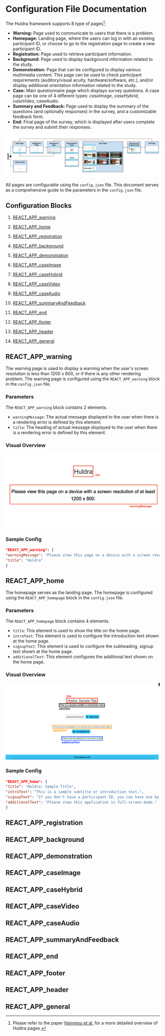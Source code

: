 ﻿



# Configuration File Documentation

  
The Huldra framework supports 8 type of pages[^1]:
- **Warning:** Page used to communicate to users that there is a problem.
- **Homepage:** Landing page, where the users can log in with an existing participant ID, or choose to go to the registration page to create a new participant ID.
- **Registration:** Page used to retrieve participant information.
- **Background:** Page used to display background information related to the study.
- **Demonstration:** Page that can be configured to display various multimedia content. This page can be used to check participant requirements (auditory/visual acuity, hardware/software, etc.), and/or display additional orientation information related to the study.
- **Case:** Main questionnaire page which displays survey questions. A case page can be one of 4 different types: _caseImage_, _caseHybrid_, _caseVideo_, _caseAudio_.
- **Summary and Feedback:** Page used to display the summary of the questions (and optionally responses) in the survey, and a customizable feedback form.
- **End:** Final page of the survey, which is displayed after users complete the survey and submit their responses.

![overview of pages](./readme-assets/documentation-main.png)

[^1]: Please refer to the paper [Hammou et al.](https://dl.acm.org/doi/pdf/10.1145/3524273.3532887) for a more detailed overview of Huldra pages.

All pages are configurable using the `config.json` file. This document serves as a comprehensive guide to the parameters in the `config.json` file. 

<!---
It describes each parameter and its purpose. 
Make sure to follow the instructions and guidelines mentioned for each parameter.
The names in the table of content directly refer to the name of the configurable property. 
The properties which are next to the numbered list represent the page type that the particular parameter can configure, and the properties that are next to the bullet points represent the component of that page that it configures.
-->

 

## Configuration Blocks

 1. [REACT_APP_warning](#react_app_warning)
<!---
    - [Example](#example-react_app_warning)
	- [warningMessage](#warning-message)
	- [title](#title)
-->
2. [REACT_APP_home](#react_app_home)
<!---
	- [Example](#example-react_app_home)
	 - [title](#home-title)
	  - [introText](#intro-text)
	  - [signupText](#signup-text)
	  - [additionalText](#additional-text)
-->
3. [REACT_APP_registration](#react_app_registration)
<!---
	- [Example](#example-react_app_registration)
	 - [Q1](#q1)
		 - [label](#q1-label)
	 - [Q2](#q2)
		 - [label](#q2-label)
	 - [Q3](#q3)
		 - [label](#q3-label)
		 - [showTooltip](#q3-show-tooltip)
		 - [tooltipMessage](#q3-tooltip-message)
	 - [Q4](#q4)
		 - [label](#q4-label)
	 - [Q5](#q5)
		 - [label](#q5-label)
		 - [showTooltip](#q3-show-tooltip)
		 - [tooltipMessage](#q3-tooltip-message)
	 - [Q6](#q6)
		 - [label](#q6-label)
		 - [showTooltip](#q6-show-tooltip)
		 - [tooltipMessage](#q6-tooltip-message)
	 - [Q7](#q7)
		 - [label](#q7-label)
		 - [showTooltip](#q7-show-tooltip)
		 - [tooltipMessage](#q7-tooltip-message)
	 - [Q8](#q8)
		 - [label](#q8-label)
	 - [Q9](#q9)
		 - [label](#q9-label)
-->
4. [REACT_APP_background](#react_app_background)
<!---
	- [Example](#example-react_app_background)
	 - [sectionTitle](#section-title)
	 - [sectionText](#section-text)
	 - 	 [sectionClassName](#section-class-name)
	 - 	 [sectionTitleClassName](#section-title-class-name)
	 - [sectionTextClassName](#section-text-class-name)
	 - [sectionContent](#section-content)
		 - [title](#subsection-title)
		 - [sectionText](#subsection-text)
		 - [className](#subsection-class-name)
		 - [imagePath](#subsection-image-path)
		 - [imageClassName](#subsection-image-class-name)
		 - [imageAlternativeText](#subsection-image-alternative-text)
		 - [descriptionClassName](#subsection-description-class-name)
		 -  [titleClassName](#subsection-title-class-name)
		 -  [textClassName](#subsection-text-class-name)
    -  [Styling Classes](#styling-classes)
-->
5. [REACT_APP_demonstration](#react_app_demonstration)
<!---
	- [Example](#example-react_app_demonstration)
	 - [textBefore](#text-before)
	 - [textAfter](#text-after)
	 - 	[hasImage](#has-image)
	 - [imagePath](#image-path)
	 - [imageClassName](#image-class-name)
	 - [hasVideo](#has-video)
	 - [videoPath](#video-path)
	 - [videoHeight](#video-height)
	 - [videoWidth](#video-width)
	 - [hasAudio](#has-audio)
	 - [audioPath](#audio-path)
	 - [audioHeight](#audio-height)
	 - [audioWidth](#audio-width)
-->
6. [REACT_APP_caseImage](#react_app_caseimage)
<!---
	- [Example](#example-react_app_caseimage)
	 - [caseImageColumnLeft](#case-image-column-left)
		 - [label](#case-image-column-left-label)
	 - [caseImageColumnMiddle](#case-image-column-middle)
		 - [title](#case-image-column-middle-title)
		 - [text](#case-image-column-middle-text)
		 - [leftSectionTitle](#case-image-column-middle-left-section-title)
		 - [leftSectionButtonlabel](#case-image-column-middle-left-section-button-label)
		 - [leftSectionTextWithIconsLabel](#case-image-column-middle-left-section-text-with-icons-label)
		 - [rightSectionTitle](#case-image-column-middle-right-section-title)
		 - [rightSectionButtonlabel](#case-image-column-middle-right-section-button-label)
		 - [rightSectionTextWithIconsLabel](#case-image-column-middle-right-section-text-with-icons-label)
		 - [popupA](#case-image-column-middle-popupa)
		 - [popupB](#case-image-column-middle-popupb)
			 - [mainTitle](#case-image-column-middle-popup-main-title)
			 - [leftImageTitle](#case-image-column-middle-popup-left-image-title)
			 - [rightImageTitle](#case-image-column-middle-popup-right-image-title)
			 - [descriptionTitle](#case-image-column-middle-popup-description-title)
			 - [descriptionText](#case-image-column-middle-popup-description-text)
			 - [gallerySubstring](#case-image-column-middle-popupb-gallery-substring)
    - [caseImageColumnRight](#case-image-column-right)
        - [title](#case-image-column-right-title)
        - [text](#case-image-column-right-text)
-->
7. [REACT_APP_caseHybrid](#react_app_casehybrid)
<!---
    - [Example](#example-react_app_casehybrid)
    - [caseHybridColumnLeft](#case-hybrid-column-left)
        - [label](#case-hybrid-column-left-label)
    - [caseHybridColumnMiddle](#case-hybrid-column-middle)
        - [title](#case-hybrid-column-middle-title)
        - [text](#case-hybrid-column-middle-text)
        - [leftSectionTitle](#case-hybrid-column-middle-left-section-title)
        - [leftSectionButtonlabel](#case-hybrid-column-middle-left-section-button-label)
        - [leftSectionTextWithIconsLabel](#case-hybrid-column-middle-left-section-text-with-icons-label)
        - [rightSectionTitle](#case-hybrid-column-middle-right-section-title)
        - [rightSectionButtonlabel](#case-hybrid-column-middle-right-section-button-label)
        - [rightSectionTextWithIconsLabel](#case-hybrid-column-middle-right-section-text-with-icons-label)
        - [popupA](#case-hybrid-column-middle-popupa)
        - [popupB](#case-hybrid-column-middle-popupb)
            - [mainTitle](#case-hybrid-column-middle-popup-main-title)
    - [caseHybridColumnRight](#case-hybrid-column-right)
        - [title](#case-hybrid-column-right-title)
        - [text](#case-hybrid-column-right-text)
-->
8. [REACT_APP_caseVideo](#react_app_casevideo)
<!---
    - [Example](#example-react_app_casevideo)
    - [caseVideoColumnLeft](#case-video-column-left)
        - [label](#case-video-column-left-label)
        - [sectionVideoHeight](#case-video-column-left-section-video-height)
        - [sectionVideoWidth](#case-video-column-left-section-video-width)
        - [rightSectionVideoLabel](#case-video-column-left-rightsectionvideolabel)
        - [leftSectionVideoLabel](#case-video-column-left-leftsectionvideolabel)
        - [sectionButtonlabel](#case-video-column-left-section-button-label)
    - [caseVideoColumnRight](#case-video-column-right)
        - [title](#case-video-column-right-title)
        - [text](#case-video-column-right-text) 
-->
9. [REACT_APP_caseAudio](#react_app_caseaudio)
<!---
    - [Example](#example-react_app_caseaudio)
    - [caseAudioColumnLeft](#case-audio-column-left)
        - [label](#case-audio-column-left-label)
        - [sectionAudioHeight](#case-audio-column-left-section-audio-height)
        - [sectionAudioWidth](#case-audio-column-left-section-audio-width)
        - [rightSectionAudioLabel](#case-audio-column-left-rightsectionaudiolabel)
        - [leftSectionAudioLabel](#case-audio-column-left-leftsectionaudiolabel)
        - [sectionButtonlabel](#case-audio-column-left-section-button-label)
    - [caseAudioColumnRight](#case-audio-column-right)
        - [title](#case-audio-column-right-title)
        - [text](#case-audio-column-right-text)
-->
10. [REACT_APP_summaryAndFeedback](#react_app_summaryandfeedback)
<!---
    - [Example](#example-react_app_summaryandfeedback)
    - [summary](#summary)
        - [display](#summary-display)
        - [highlightAnswers](#summary-highlightanswers)
        - [title](#summary-title)
        - [text](#summary-text)
        - [label](#summary-label)
        - [videoPlaceholderIconPath](#summary-videoplaceholdericonPath)
        - [audioPlaceholderIconPath](#summary-audioplaceholdericonPath)
        - [imagePlaceholderIconPath](#summary-imageplaceholdericonPath)
    - [feedbackForm](#feedbackform)
        - [title](#feedbackform-title)
        - [text](#feedbacform-text)
        - [label](#feedbackform-label)
        - [feedbackFormQuestions](#feedbackform-feedbackformquestions)
            - [questionType](#feedbackformquestions-questiontype)
            - [id](#feedbackformquestions-id)
            - [label](#feedbackformquestions-label)
            - [likertQuestions](#feedbackformquestions-likertquestions)
                - [question](#feedbackformquestions-likertquestions-question)
                - [size](#feedbackformquestions-likertquestions-size)
                - [label](#feedbackformquestions-likertquestions-label)
            - [choices](#feedbackformquestions-choices)
            - [hasCommentBox](#feedbackformquestions-hascommentbox)
            - [commentBoxLabel](#feedbackformquestions-commentboxlabel)
-->
11. [REACT_APP_end](#react_app_end)
<!---
    - [Example](#example-react_app_end)
	- [title](#react_app_end-title)
	- [endMessage](#react_app_end-endmessage)
	- [redirectTimeout](#react_app_end-redirecttimeout)
-->
12. [REACT_APP_footer](#react_app_footer)
<!---
    - [Example](#example-react_app_footer)
	- [icon1ClassName](#react_app_footer-icon1classname)
	- [icon2ClassName](#react_app_footer-icon2classname)
	- [icon1Url](#react_app_footer-icon1url)
	- [icon2Url](#react_app_footer-icon2url)
	- [label](#react_app_footer-label)
-->
13. [REACT_APP_header](#react_app_header)
<!---
    - [Example](#example-react_app_header)
	- [labelBackground](#react_app_header-labelbackground)
	- [labelDemonstration](#react_app_header-labeldemonstration)
	- [labelCase](#react_app_header-labelcase)
	- [labelSummaryAndFeedback](#react_app_header-labelsummaryandfeedback)
 -->
14. [REACT_APP_general](#react_app_general)



## REACT_APP_warning

The warning page is used to display a warning when the user's screen resolution is less than 1200 x 800, or if there is any other rendering problem. 
The warning page is configured using the `REACT_APP_warning` block in the `config.json` file. 

### Parameters

The `REACT_APP_warning` block contains 2 elements.
- `warningMessage`: The actual message displayed to the user when there is a rendering error is defined by this element. 
- `title`: The heading of actual message displayed to the user when there is a rendering error is defined by this element.

### Visual Overview

![overview of pages](./readme-assets/warning.png)

### Sample Config  

```json
"REACT_APP_warning": {
"warningMessage": "Please view this page on a device with a screen resolution of at least 1200 x 800.",
"title": "Huldra"
}
```


<!--
-  **Exact Name**: `REACT_APP_warning`
-  **Description**: When the user's screen resolution is less than 1200 x 800, or if there is any other rendering problem, then with this element a message is displayed to the user. This is just a container element which has 2 sub-elements.

### Warning Message
-  **Exact Name**: `warningMessage`
-  **Description**: The actual message displayed to the user when there is a rendering error is defined by this element. 

### Title
-  **Exact Name**: `title`
-  **Description**: The heading of actual message displayed to the user when there is a rendering error is defined by this element. 
-->



## REACT_APP_home

The homepage serves as the landing page. 
The homepage is configured using the `REACT_APP_homepage` block in the `config.json` file. 

### Parameters

The `REACT_APP_homepage` block contains 4 elements.
- `title`: This element is used to show the title on the home page. 
- `introText`: This element is used to configure the introduction text shown at the home page.
- `signupText`: This element is used to configure the subheading, signup text shown at the home page.
- `additionalText`: This element configures the additional text shown on the home page.

### Visual Overview

![plot](./readme-assets/homepage.png)

### Sample Config 

```json
"REACT_APP_home": {
"title": "Huldra: Sample Title",
"introText": "This is a sample subtitle or introduction text.",
"signupText": "If you don't have a participant ID, you can have one by clicking the button below.",
"additionalText": "Please view this application in full-screen mode."
}
```



## REACT_APP_registration
<!---
### Example REACT_APP_registration

```json
"REACT_APP_registration": {

"Q1": {

"label": "Name"

},

"Q2": {

"label": "E-mail address"

},

"Q3": {

"label": "Country",

"showTooltip": true,

"tooltipMessage": "This field is mandatory."

},

"Q4": {

"label": "Comments"

},

"Q5": {

"label": "Degree",

"showTooltip": true,

"tooltipMessage": "This field is mandatory."

},

"Q6": {

"label": "Mandatory question",

"showTooltip": true,

"tooltipMessage": "This field is mandatory."

},

"Q7": {

"label": "Optional question",

"showTooltip": true,

"tooltipMessage": "This field is mandatory and must be a number."

},

"Q8": {

"label": "Text for mandatory tickbox."

},

"Q9": {

"label": "Text for optional tickbox."

}

}
```

  


-  **Exact Name**: `REACT_APP_registration`

-  **Description**:  The components of these element are used to configure the regestration page. Nine diffrerent questions can be configured. If you are creating a REACT_APP_registration element, make sure to include all the 9 questions inside. 

### Q1

-  **Exact Name**: `Q1`
-  **Description**:  Element used to display the 1st question on the registration page

### Q1 Label

-  **Exact Name**: `label`
-  **Description**: Element to describe the label/heading of the 1st question. 

### Q2

-  **Exact Name**: `Q2`
-  **Description**:  Element used to display the 2nd question on the registration page

### Q2 Label

-  **Exact Name**: `label`
-  **Description**: Element to describe the label/heading of the 2nd question. 

### Q3

-  **Exact Name**: `Q3`
-  **Description**:  Element used to display the 3rd question on the registration page

### Q3 Label

-  **Exact Name**: `label`
-  **Description**: Element to describe the label/heading of the 3rd question. 

### Q3 Show Tooltip

-  **Exact Name**: `showTooltip`
-  **Description**: A bool to set whether to show the tooltip for the question or not. 

### Q3 Tooltip Message

-  **Exact Name**: `tooltipMessage`
-  **Description**: Element to describe the label/heading of the tooltip.


### Q4

-  **Exact Name**: `Q4`
-  **Description**:  Element used to display the 4th question on the registration page

### Q4 Label

-  **Exact Name**: `label`
-  **Description**: Element to describe the label/heading of the 4th question. 

### Q5

-  **Exact Name**: `Q5`
-  **Description**:  Element used to display the 5th question on the registration page

### Q5 Label

-  **Exact Name**: `label`
-  **Description**: Element to describe the label/heading of the 5th question. 

### Q5 Show Tooltip

-  **Exact Name**: `showTooltip`
-  **Description**: A bool to set whether to show the tooltip for the question or not. 

### Q5 Tooltip Message

-  **Exact Name**: `tooltipMessage`
-  **Description**: Element to describe the label/heading of the tooltip.

### Q6

-  **Exact Name**: `Q6`
-  **Description**:  Element used to display the 6th question on the registration page

### Q6 Label

-  **Exact Name**: `label`
-  **Description**: Element to describe the label/heading of the 6th question. 

### Q6 Show Tooltip

-  **Exact Name**: `showTooltip`
-  **Description**: A bool to set whether to show the tooltip for the question or not. 

### Q6 Tooltip Message

-  **Exact Name**: `tooltipMessage`
-  **Description**: Element to describe the label/heading of the tooltip.

### Q7

-  **Exact Name**: `Q7`
-  **Description**:  Element used to display the 7th question on the registration page

### Q7 Label

-  **Exact Name**: `label`
-  **Description**: Element to describe the label/heading of the 7th question. 

### Q7 Show Tooltip

-  **Exact Name**: `showTooltip`
-  **Description**: A bool to set whether to show the tooltip for the question or not. 

### Q7 Tooltip Message

-  **Exact Name**: `tooltipMessage`
-  **Description**: Element to describe the label/heading of the tooltip.

### Q8

-  **Exact Name**: `Q8`
-  **Description**:  Element used to display the 8th question on the registration page

### Q8 Label

-  **Exact Name**: `label`
-  **Description**: Element to describe the label/heading of the 8th question. 

### Q9

-  **Exact Name**: `Q9`
-  **Description**:  Element used to display the 9th question on the registration page

### Q9 Label

-  **Exact Name**: `label`
-  **Description**: Element to describe the label/heading of the 9th question. 
-->



## REACT_APP_background
<!--
![plot](./readme-assets/background.png)

-  **Exact Name**: `REACT_APP_background`

-  **Description**: This element is used to define the information on background page. This is defined as an array, since multipule sections for information can be defined here. Every section is one object.

### Example REACT_APP_background
```json
"REACT_APP_background": [
    {
      "sectionTitle": "Background",
      "sectionText": "Lorem ipsum dolor ",
      "sectionClassName": "background-section",
      "sectionTitleClassName": "background-section-title",
      "sectionTextClassName": "background-text-content",
      "sectionContent": [
        {
          "title": "Sample Subsection Title",
          "text": "Lorem ipsum dolor ",
          "className": "background-single-block",
          "imagePath": "/gallery/sample-image.png",
          "imageClassName": "explanation-background-image",
          "imageAlternativeText": "sample-image",
          "descriptionClassName": "background-single-block-description-content",
          "titleClassName": "background-single-block-description-label",
          "textClassName": "background-text-content"
        }
      ]
    }
  ]
```
  


  

### Section-Title

-  **Exact Name**: `sectionTitle`
-  **Description**: Title of the section is defined with this property.
  

### Section-Text

  

-  **Exact Name**: `sectionText`
-  **Description**: Text of the section is defined with this property.

  
  

### Section Class Name

  

-  **Exact Name**: `sectionClassName`
-  **Description**: Styling of section is defined by choosing the predefined classes. Check the styling classes section for more details regarding particular classes.

  
  

### Section Title Class Name

-  **Exact Name**: `sectionTitleClassName`
-  **Description**: Styling of title of the section is defined by choosing the predefined classes. Check the styling classes section for more details regarding particular classes.

  

### Section Text Class Name

  

-  **Exact Name**: `sectionTextClassName`
-  **Description**: Styling of text of the section is defined by choosing the predefined classes. Check the styling classes section for more details regarding particular classes.

  
  

## Section Content

  

-  **Exact Name**: `sectionContent`
-  **Description**: This element is used to define the subsections under sections. Create multipule objects under the array to create multipule subsections, i.e., every subsection is one object.

  
  

### Subsection Title

  

-  **Exact Name**: `title`
-  **Description**: Title of the subsection is defined by this property.

  

### Subsection Text

  

-  **Exact Name**: `sectionText`
-  **Description**: Text of the subsection is defined by this property.

  
  

### Subsection Class Name

  

-  **Exact Name**: `className`
-  **Description**: Styling of subsection is defined by choosing the predefined classes. Check the styling classes section for more details regarding particular classes.

  
  

### Subsection Image Path

  
-  **Exact Name**: `imagePath`
-  **Description**: Define the path of the image located on firebase to here to display the image on subsection.

  

### Subsection Image Class Name

-  **Exact Name**: `imageClassName`
-  **Description**: Styling of image on the subsection is defined by choosing the predefined classes. Check the styling classes section for more details regarding particular classes.

### Subsection Image Alternative Text

  

-  **Exact Name**: `imageAlternativeText` 
-  **Description**: Alternative text to be displayed, if the image is not available is defined here.

  

### Subsection Description Class Name

  

-  **Exact Name**: `descriptionClassName`
-  **Description**: Styling of description on the subsection is defined by choosing the predefined classes. Check the styling classes section for more details regarding particular classes.

  
  

### Subsection Title Class Name

  

-  **Exact Name**: `titleClassName`
-  **Description**: Styling of title of the subsection is defined by choosing the predefined classes. Check the styling classes section for more details regarding particular classes.

  

### Subsection Text Class Name

  

-  **Exact Name**: `textClassName`
-  **Description**: Styling of text of the subsection is defined by choosing the predefined classes. Check the styling classes section for more details regarding particular classes.




### Styling Classes

```json
".background {
    height: 100%;
    overflow-y: auto;
    text-align: left;
    padding: 0 0.8em 0.8em 0.8em;
}

.background-section-title {
    font-weight: 700;
    font-size: 1.5em;
}

.background-section {
    margin-top: 2em;
}

.background-single-block {
    margin-left: 1.3em;
    margin-top: 2em;
    align-items: flex-start;
    display: flex;
}

.background-single-block-description-content {
    padding-left: 0.8em;
    height: 100%;
}

.background-single-block-description-label {
    font-weight: 700;
    font-size: 1em;
}

.background::-webkit-scrollbar-track {
    -webkit-box-shadow: inset 0 0 6px rgba(0, 0, 0, 0.3);
    border-radius: 0.4em;
    background-color: #f5f5f5;
}

.background::-webkit-scrollbar {
    width: 0.3em;
    background-color: #f5f5f5;
}

.background::-webkit-scrollbar-thumb {
    border-radius: 10px;
    -webkit-box-shadow: inset 0 0 6px rgba(0, 0, 0, 0.3);
    background-color: #9c9393;
}

.background-text-content {
    text-align: justify;
}"
```
-->

## REACT_APP_demonstration

<!---
-  **Exact Name**: `REACT_APP_demonstration`
-  **Description**: This element is used to configure the demonstartion page. You can demonstrate image, video, and audio to the user. It is mandatody to have this array. The number of objects in this array define the number of demonstartion pages. To have no demonstartion page at all, make this as an empty array. The demonstration page is comprised of the elements below:

### Example REACT_APP_demonstration

```json
  "REACT_APP_demonstration": [
    {
      "textBefore": "You can have a demonstration page with a single image.",
      "textAfter": "You can use this page to describe how the rest of the survey works.",
      "hasImage": true,
      "imagePath": "/gallery/sample-image.png",
      "imageClassName": "demonstration-image"
    },
    {
      "textBefore": "You can have a demonstration page with a single video player (custom size).",
      "textAfter": "You can use this page to run a video check, or to display a tutorial video showing how the rest of the survey works.",
      "hasVideo": true,
      "videoPath": "/gallery/countdown.mp4",
      "videoHeight": "300px",
      "videoWidth": "450px"
    },
    {
      "textBefore": "You can have a demonstration page with a single audio player (custom size).",
      "textAfter": "You can use this page to run a sound check, or to play a tutorial audio describing how the rest of the survey works.",
      "hasAudio": true,
      "audioPath": "/gallery/audio-sample.mp3",
      "audioHeight": "300px",
      "audioWidth": "450px"
    }
  ]
```

  


### Text Before
-  **Exact Name**: `textBefore`
-  **Description**: Text written on line 1 can be configured here

### Text After

-  **Exact Name**: `textAfter`
-  **Description**: Text written on line 2 can be configured here


### Has Image

  

-  **Exact Name**: `hasImage`
-  **Description**: A bool. Set it true to display an image on the demonstartion page.


### Image Path

  

-  **Exact Name**: `imagePath`
-  **Description**: Define the path of the image located on firebase to here to display the image on the demonstartion page. Note: hasImage bool has to be set true in order to put the image on the demonstartion page


### Image Class Name

  

-  **Exact Name**: `imageClassName`
-  **Description**: The class used to define styling of the image on demonstration page. As of now there is only one class available to define the image styling. The class name is "demonstration-image", whose height is defined as 22em and width is auto adjusted.

 
### Has Video

  

-  **Exact Name**: `hasVideo`
-  **Description**: A bool. Set it true to display a video on the demonstartion page.



### Video Path

  

-  **Exact Name**: `videoPath`
-  **Description**: Define the path of the video on firebase to here to display the video on the demonstartion page. Note: hasVideo bool has to be set true in order to put the video on the demonstartion page


### Video Height

  

-  **Exact Name**: `videoHeight`  
-  **Description**: Define the height of the video player in px.

### Video Width

  

-  **Exact Name**: `videoWidth`  
-  **Description**: Define the width of the video player in px.

### Has Audio

  

-  **Exact Name**: `hasAudio`
-  **Description**: A bool. Set it true to put an audio on the demonstartion page.

### Audio Path

  

-  **Exact Name**: `audioPath`
-  **Description**: Define the path of the audio on firebase to here to put the audio on the demonstartion page. Note: hasAudio bool has to be set true in order to put the audio on the demonstartion page.

### Audio Height

  

-  **Exact Name**: `audioHeight`
-  **Description**: Define the height of the audio player in px.

### Audio Width

  

-  **Exact Name**: `audioWidth`
-  **Description**: Define the width of the audio player in px.
-->

## REACT_APP_caseImage

<!---
-  **Exact Name**: `REACT_APP_caseImage`
-  **Description**: This element is used to configure the Image Case page, where a user can rank 2 images.

![Case Image](./readme-assets/caseimage.png)
![Case Image popup](./readme-assets/caseimagepopup.png)


### Example REACT_APP_caseImage
```json
  "REACT_APP_caseImage": {
    "caseImageColumnLeft": { "label": "Case" },
    "caseImageColumnMiddle": {
      "title": "Answer Options",
      "text": "Lorem ipsum dolor sit amet, consectetur adipiscing elit.",
      "leftSectionTitle": "Option A",
      "leftSectionButtonlabel": "View details",
      "leftSectionTextWithIconsLabel": "Viewed",
      "rightSectionTitle": "Option B",
      "rightSectionButtonlabel": "View details",
      "rightSectionTextWithIconsLabel": "Viewed",
      "popupA": {
        "mainTitle": "Sample Title for Popup A",
        "leftImageTitle": "Original",
        "rightImageTitle": "Option A",
        "descriptionTitle": "Description",
        "descriptionText": "Lorem ipsum dolor sit amet, ."
      },
      "popupB": {
        "mainTitle": "Sample Title for Popup B",
        "leftImageTitle": "Original",
        "rightImageTitle": "Option B",
        "descriptionTitle": "Description",
        "descriptionText": "Lorem ipsum dolor sit amet,.",
        "gallerySubstring": "similar"
      }
    },
    "caseImageColumnRight": {
      "title": "Your Answer",
      "text": "Please click on one of the thumbnails (option A or B) to place it on top. Do not drag and drop the image. The top image is your preferred option for this case."
    }
  }
```

  

### Case Image Column Left  

-  **Exact Name**: `caseImageColumnLeft`
-  **Description**: This element is used to configure the left column of case image page. The left column can be configured acording to the parameter(s) below:

### Case Image Column Left Label

  

-  **Exact Name**: `label`
-  **Description**: This element is used to configure the heading on the left column of case image page.


### Case Image Column Middle

  

-  **Exact Name**: `caseImageColumnMiddle`  
-  **Description**: This element is used to configure the middle column of case image page. The middle column can be configured acording to the parameter(s) below:

### Case Image Column Middle Title

-  **Exact Name**: `title`
-  **Description**: This element is used to configure the heading on the middle column of case image page.


### Case Image Column Middle Text

  

-  **Exact Name**: `text`
-  **Description**: This element is used to configure the descriptive text on the middle column of case image page.


### Case Image Column Middle Left Section Title

  

-  **Exact Name**: `leftSectionTitle`
-  **Description**: This element is used to configure the heading text over the left image on the middle column of case image page.

### Case Image Column Middle Left Section Button Label

  

-  **Exact Name**: `leftSectionButtonlabel`  
-  **Description**: This element is used to configure the text of the button located below the left image on the middle column of case image page.

### Case Image Column Middle Left Section Text With Icons Label

  

-  **Exact Name**: `leftSectionTextWithIconsLabel`
-  **Description**: This element is used to configure the text below the button located below the left image on the middle column of case image page. This text is only visible when the user has clicked on the mentioned button.

### Case Image Column Middle Right Section Title

  

-  **Exact Name**: `rightSectionTitle`
-  **Description**: This element is used to configure the heading text over the right image on the middle column of case image page.

### Case Image Column Middle Right Section Button Label

  

-  **Exact Name**: `rightSectionButtonlabel`  
-  **Description**: This element is used to configure the text of the button located below the right image on the middle column of case image page.

### Case Image Column Middle Right Section Text With Icons Label

  

-  **Exact Name**: `rightSectionTextWithIconsLabel`
-  **Description**: This element is used to configure the text below the button located below the right image on the middle column of case image page. This text is only visible when the user has clicked on the mentioned button.



### Case Image Column Middle PopupA

  

-  **Exact Name**: `popupA`
-  **Description**: This element is used to configure the popup which opens after clicking on the button located below the left image on the middle column of case image page.

### Case Image Column Middle PopupB

  

-  **Exact Name**: `popupB`
-  **Description**: This element is used to configure the popup which opens after clicking on the button located below the right image on the middle column of case image page.


### Case Image Column Middle Popup Main Title

  

-  **Exact Name**: `mainTitle`
-  **Description**: 
When the  button below the any of the smaller image on the middle column of the case image page is clicked a popup appears. This element configures up the main heading on the popup, which is positioned above the first image on the popup (the large one).



### Case Image Column Middle Popup Left Image Title

  

-  **Exact Name**: `leftImageTitle`
-  **Description**: When the button below the any of the smaller image on the middle column of the case image page is clicked a popup appears. This element configures up the heading for the second image, which is the left one among the two small images, on the popup.

### Case Image Column Middle Popup Right Image Title

  

-  **Exact Name**: `leftImageTitle`
-  **Description**: When the button below the any of the smaller image on the middle column of the case image page is clicked a popup appears. This element configures up the heading for the third image, which is the right one among the two small images, on the popup.

### Case Image Column Middle Popup Description Title

  

-  **Exact Name**: `descriptionTitle`
-  **Description**:
When the button below the any of the smaller image on the middle column of the case image page is clicked a popup appears. This element configures up the description heading of the popup. The description heading is positioned below the 2 smaller images.


### Case Image Column Middle Popup Description Text

  

-  **Exact Name**: `descriptionText`
-  **Description**: When the button below the any of the smaller image on the middle column of the case image page is clicked a popup appears. This element configures up the description text of the popup.

### Case Image Column Middle PopupB Gallery Substring

  

-  **Exact Name**: `descriptionText`
-  **Description**: When the button below the any of the smaller image on the middle column of the case image page is clicked a popup appears. This element configures the string below the larger image(1st one). NOTE: This is exclusive to popup B (the one which opens after clicking on the button located below the right image on the middle column of case image page.)

### Case Image Column Right

  

-  **Exact Name**: `caseImageColumnRight`
-  **Description**: This element is used to configure the right column of case image page. The right column can be configured acording to the parameter(s) below:

### Case Image Column Right Title

  

-  **Exact Name**: `title`
-  **Description**: This element is used to configure the heading on the right column of case image page.


### Case Image Column Right text

  

-  **Exact Name**: `text`
-  **Description**: This element is used to configure the text description on the right column of case image page.
-->


## REACT_APP_caseHybrid
<!--
![Case Image](./readme-assets/casehybrid.png)
![Case Image](./readme-assets/casehybridpopup.png)


-  **Exact Name**: `REACT_APP_caseHybrid`
-  **Description**: This element is used to configure the Hybrid Case page, where a user can view a video, compare two image options, and provide their answer in the right column.

### Example REACT_APP_caseHybrid


```json
    "REACT_APP_caseHybrid": {
    "caseHybridColumnLeft": { "label": "Case" },
    "caseHybridColumnMiddle": {
      "title": "Answer Options",
      "text": "Lorem ipsum dolor sit amet, consectetur adipiscing elit. Fusce neque odio, tempus quis sapien id, accumsan aliquam nunc. Proin tincidunt, felis nec iaculis rutrum, ex quam condimentum ante, id sagittis elit odio sed risus.",
      "leftSectionTitle": "Option A",
      "leftSectionButtonlabel": "View details",
      "leftSectionTextWithIconsLabel": "Viewed",
      "rightSectionTitle": "Option B",
      "rightSectionButtonlabel": "View details",
      "rightSectionTextWithIconsLabel": "Viewed",
      "popupA": {
        "mainTitle": "Sample Title for Popup A",
        "leftImageTitle": "Original",
        "rightImageTitle": "Option A",
        "descriptionTitle": "Description",
        "descriptionText": "Lorem ipsum dolor sit amet, consectetur adipiscing elit. Fusce neque odio, tempus quis sapien id, accumsan aliquam nunc. Proin tincidunt, felis nec iaculis rutrum, ex quam condimentum ante, id sagittis elit odio sed risus."
      },
      "popupB": {
        "mainTitle": "Sample Title for Popup B",
        "leftImageTitle": "Original",
        "rightImageTitle": "Option B",
        "descriptionTitle": "Description",
        "descriptionText": "Lorem ipsum dolor sit amet, consectetur adipiscing elit. Fusce neque odio, tempus quis sapien id, accumsan aliquam nunc. Proin tincidunt, felis nec iaculis rutrum, ex quam condimentum ante, id sagittis elit odio sed risus.",
        "gallerySubstring": "similar"
      }
    },
    "caseHybridColumnRight": {
      "title": "Your Answer",
      "text": "Please click on one of the thumbnails (option A or B) to place it on top. Do not drag and drop the image. The top image is your preferred option for this case."
    }
  },
```

  

### Case Hybrid Column Left  

-  **Exact Name**: `caseHybridColumnLeft`
-  **Description**: This element is used to configure the left column of case hybrid page. The left column can be configured acording to the parameter(s) below:

### Case Hybrid Column Left Label

-  **Exact Name**: `label`
-  **Description**: This element is used to configure the heading on the left column of case hybrid page.


### Case Hybrid Column Middle

 
-  **Exact Name**: `caseHybridColumnMiddle`  
-  **Description**: This element is used to configure the middle column of case hybrid page. The middle column can be configured acording to the parameter(s) below:

### Case Hybrid Column Middle Title

-  **Exact Name**: `title`
-  **Description**: This element is used to configure the heading on the middle column of case hybrid page.


### Case Hybrid Column Middle Text

  

-  **Exact Name**: `text`
-  **Description**: This element is used to configure the descriptive text on the middle column of case hybrid page.


### Case Hybrid Column Middle Left Section Title

  

-  **Exact Name**: `leftSectionTitle`
-  **Description**: This element is used to configure the heading text over the left image on the middle column of case hybrid page.

### Case Hybrid Column Middle Left Section Button Label

  

-  **Exact Name**: `leftSectionButtonlabel`  
-  **Description**: This element is used to configure the text of the button located below the left image on the middle column of case hybrid page.

### Case Hybrid Column Middle Left Section Text With Icons Label

  

-  **Exact Name**: `leftSectionTextWithIconsLabel`
-  **Description**: This element is used to configure the text below the button located below the left image on the middle column of case hybrid page. This text is only visible when the user has clicked on the mentioned button.

### Case Hybrid Column Middle Right Section Title


-  **Exact Name**: `rightSectionTitle`
-  **Description**: This element is used to configure the heading text over the right image on the middle column of case hybrid page.

### Case Hybrid Column Middle Right Section Button Label

  

-  **Exact Name**: `rightSectionButtonlabel`  
-  **Description**: This element is used to configure the text of the button located below the right image on the middle column of case hybrid page.

### Case Hybrid Column Middle Right Section Text With Icons Label

  

-  **Exact Name**: `rightSectionTextWithIconsLabel`
-  **Description**: This element is used to configure the text below the button located below the right image on the middle column of case hybrid page. This text is only visible when the user has clicked on the mentioned button.



### Case Hybrid Column Middle PopupA

  

-  **Exact Name**: `popupA`
-  **Description**: This element is used to configure the popup which opens after clicking on the button located below the left image on the middle column of case H\hybrid page.

### Case Hybrid Column Middle PopupB

  

-  **Exact Name**: `popupB`
-  **Description**: This element is used to configure the popup which opens after clicking on the button located below the right image on the middle column of case hybrid page.


### Case Hybrid Column Middle Popup Main Title

  

-  **Exact Name**: `mainTitle`
-  **Description**: 
When the  button below the any of the smaller image on the middle column of the case hybrid page is clicked a popup appears. This element configures up the main heading on the popup, which is positioned above the first image on the popup (the large one).


### Case Hybrid Column Right

  

-  **Exact Name**: `caseHybridColumnRight`
-  **Description**: This element is used to configure the right column of case image page. The right column can be configured acording to the parameter(s) below:

### Case Hybrid Column Right Title

  

-  **Exact Name**: `title`
-  **Description**: This element is used to configure the heading on the right column of case hybrid page.


### Case Hybrid Column Right Text

  

-  **Exact Name**: `text`
-  **Description**: This element is used to configure the text description on the right column of case image page.
-->

## REACT_APP_caseVideo
<!--
![Case video](./readme-assets/casevideo.png)


-  **Exact Name**: `REACT_APP_caseVideo`
-  **Description**: This element is used to configure the Video Case page, where a user can rank 2 videos. 

### Example REACT_APP_caseVideo
```json
  "REACT_APP_caseVideo": {
    "caseVideoColumnLeft": {
      "label": "Case",
      "sectionVideoHeight": "200px",
      "sectionVideoWidth": "410px",
      "rightSectionVideoLabel": "Video Clip B",
      "leftSectionVideoLabel": "Video Clip A",
      "sectionButtonlabel": "Select"
    },
    "caseVideoColumnRight": {
      "title": "Your Answer",
      "text": "Please select one of the video clips to place it on top. The top video clip is your preferred option for this case."
    }
  },
```

  

### Case Video Column Left  

-  **Exact Name**: `caseVideoColumnLeft`
-  **Description**: This element is used to configure the left column of case video page. The left column can be configured acording to the parameter(s) below:

### Case Video Column Left Label

-  **Exact Name**: `label`
-  **Description**: This element is used to configure the heading on the left column of case Video page.
- 
### Case Video Column Left Section Video Height

-  **Exact Name**: `sectionVideoHeight`
-  **Description**: This element is used to configure the height of the video players on the left column of case video page.


### Case Video Column Left Section Video Width

-  **Exact Name**: `sectionVideoWidth`
-  **Description**: This element is used to configure the width of the video players on the left column of case video page.

### Case Video Column Left rightSectionVideoLabel

-  **Exact Name**: `rightSectionVideoLabel`
-  **Description**: This element is used to configure the heading of the right video on the left column of case video page.



### Case Video Column Left leftSectionVideoLabel

-  **Exact Name**: `leftSectionVideoLabel`
-  **Description**: This element is used to configure the heading of the left video on the left column of case video page.


### Case Video Column Left Section Button Label

-  **Exact Name**: `sectionButtonlabel`
-  **Description**: This element is used to configure the label of the buttons below the videos  on the left column of case video page.



### Case Video Column Right

-  **Exact Name**: `caseVideoColumnRight`
-  **Description**: This element is used to configure the right column of case video page. The right column can be configured acording to the parameter(s) below:

### Case Video Column Right Title

-  **Exact Name**: `title`
-  **Description**: This element is used to configure the heading on the right column of case video page.


### Case Video Column Right Text
  

-  **Exact Name**: `text`
-  **Description**: This element is used to configure the text description on the right column of case video page.
-->

## REACT_APP_caseAudio
<!---
![Case audio](./readme-assets/audiocase.png)


-  **Exact Name**: `REACT_APP_caseAudio`
-  **Description**: This element is used to configure the Audio Case page, where a user can rank 2 audios. 

### Example REACT_APP_caseAudio
```json
  "REACT_APP_caseAudio": {
    "caseAudioColumnLeft": {
      "label": "Case",
      "sectionAudioHeight": "200px",
      "sectionAudioWidth": "410px",
      "rightSectionAudioLabel": "Audio Clip B",
      "leftSectionAudioLabel": "Audio Clip A",
      "sectionButtonlabel": "Select"
    },
    "caseAudioColumnRight": {
      "title": "Your Answer",
      "text": "Please select one of the audio clips to place it on top. The top audio clip is your preferred option for this case."
    }
  },
```

  

### Case Audio Column Left  

-  **Exact Name**: `caseAudioColumnLeft`
-  **Description**: This element is used to configure the left column of case audio page. The left column can be configured acording to the parameter(s) below:

### Case Audio Column Left Label

-  **Exact Name**: `label`
-  **Description**: This element is used to configure the heading on the left column of case Audio page.
- 
### Case Audio Column Left Section Audio Height

-  **Exact Name**: `sectionAudioHeight`
-  **Description**: This element is used to configure the height of the audio players on the left column of case audio page.


### Case Audio Column Left Section Audio Width

-  **Exact Name**: `sectionAudioWidth`
-  **Description**: This element is used to configure the width of the audio players on the left column of case audio page.

### Case Audio Column Left rightSectionAudioLabel

-  **Exact Name**: `rightSectionAudioLabel`
-  **Description**: This element is used to configure the heading of the right audio on the left column of case audio page.



### Case Audio Column Left leftSectionAudioLabel

-  **Exact Name**: `leftSectionAudioLabel`
-  **Description**: This element is used to configure the heading of the left audio on the left column of case audio page.


### Case Audio Column Left Section Button Label

-  **Exact Name**: `sectionButtonlabel`
-  **Description**: This element is used to configure the label of the buttons below the audios  on the left column of case audio page.







### Case Audio Column Right

-  **Exact Name**: `caseAudioColumnRight`
-  **Description**: This element is used to configure the right column of case audio page. The right column can be configured acording to the parameter(s) below:

### Case Audio Column Right Title

-  **Exact Name**: `title`
-  **Description**: This element is used to configure the heading on the right column of case audio page.


### Case Audio Column Right Text
  

-  **Exact Name**: `text`
-  **Description**: This element is used to configure the text description on the right column of case audio page.
-->



## REACT_APP_summaryAndFeedback
<!---
![summaryandfeedback](./readme-assets/summaryandfeedback.png)


-  **Exact Name**: `REACT_APP_summaryAndFeedback`
-  **Description**: This tag is used to configure the summary and feedback page. The summary of the user's answers is displayed on the left column, and the right column is used for getting the feedback. This page can be modified by the following parameters.

### Example REACT_APP_summaryAndFeedback  

```json
  "REACT_APP_summaryAndFeedback": {
    "summary": {
      "display": true,
      "highlightAnswers": true,
      "title": "Summary of cases",
      "text": "Lorem ipsum tur repudiandae nobis! Vero itaque dolorum dicta!",
      "label": "Case",
      "videoPlaceholderIconPath": "/gallery/video-placeholder.png",
      "audioPlaceholderIconPath": "/gallery/audio-placeholder.png",
      "imagePlaceholderIconPath": "/gallery/empty.png"
    },
    "feedbackForm": {
      "title": "Overall feedback",
      "text": "Lorem ipsum tur repudiandae nobis! Vero itaque dolorum dicta!",
      "feedbackFormQuestions": [
        {
          "questionType": "text",
          "id": "Q1",
          "label": "Example free form text question.",
          "optional": false,
          "showTooltip": false
        },
        {
          "questionType": "likert",
          "id": "Q2",
          "label": "Example likert question block.",
          "optional": false,
          "likertQuestions": [
            {
              "question": "Example likert question 1.",
              "size": 10,
              "label": "Likert_Question_1"
            },
            {
              "question": "Example likert question 2.",
              "size": 10,
              "label": "Likert_Question_2"
            },
            {
              "question": "Example likert question 3.",
              "size": 10,
              "label": "Likert_Question_3"
            }
          ]
        },
        {
          "questionType": "mc",
          "id": "Q3",
          "label": "Example multiple choice question.",
          "optional": false,
          "choices": [
            "Example choice 1.",
            "Example choice 2."
          ],
          "hasCommentBox": true,
          "commentBoxLabel": "Comment to the multiple choice question Q3."
        },
        {
          "questionType": "mc",
          "id": "Q4",
          "label": "Example multiple choice question.",
          "optional": false,
          "choices": [
            "Example varun 1.",
            "Example varun 2."
          ],
          "hasCommentBox": true,
          "commentBoxLabel": "varun to the multiple choice question Q3."
        }
      ]
    }
  }
```


### Summary
-  **Exact Name**: `summary`
-  **Description**: This tag is used to configure the left column, i.e., the summary column of the page. The following paramaters can be used to modify the summary column of the page.

### Summary display
-  **Exact Name**: `display`
-  **Description**: It is a bool value, setting this value to false will not show the summary coulumn, it will only show the feedback form.


### Summary highlightAnswers
-  **Exact Name**: `highlightAnswers`
-  **Description**: It is a bool value, setting this value to false will not show the highlight the answer's that users has selected for the questions.

### Summary title
-  **Exact Name**: `title`
-  **Description**: The element is used to define the heading of the summary column.

### Summary text
-  **Exact Name**: `title`
-  **Description**: The element is used to define the text below the heading of the summary column.

### Summary label
-  **Exact Name**: `label`
-  **Description**: The element is used to define the heading below the text of the summary column.

### Summary videoPlaceholderIconPath
-  **Exact Name**: `videoPlaceholderIconPath`
-  **Description**: For questions containing videos, instead of full videos, a thumbnail is shown. That thumbnail location can be set here.

### Summary audioPlaceholderIconPath
-  **Exact Name**: `audioPlaceholderIconPath`
-  **Description**: For questions containing audios, instead of full audio players, a thumbnail is shown. That thumbnail location can be set here.

### Summary imagePlaceholderIconPath
-  **Exact Name**: `imagePlaceholderIconPath`
-  **Description**: For questions containing audios or videos or hybrid cases, the image representing those cases can be configured here by giving it's location.

### feedbackForm
-  **Exact Name**: `feedbackForm`
-  **Description**: This tag is used to configure the right column, i.e., the feedback column of the page. The following paramaters can be used to modify the feedback form.

### feedbackForm title
-  **Exact Name**: `title`
-  **Description**: You can configure the heading of the feedback form with this element.

### feedbackForm text
-  **Exact Name**: `text`
-  **Description**: You can configure the text below the heading of the feedback form with this element.

### feedbackForm feedbackFormQuestions
-  **Exact Name**: `feedbackFormQuestions`
-  **Description**: Questions can be added in the feedback from through this element. It is an array. The number of objects added in this array will correspond to the the number of questions shown to the user.


### feedbackFormQuestions questionType
-  **Exact Name**: `questionType`
-  **Description**: The type of question that you intend to add in the feeback form. The question types can be - text: where the answer is expected as a text input, likert - where the answer is expected to be a value on likert scale, and mc - where the answer is expected to be a selection of multipule choices.

### feedbackFormQuestions id
-  **Exact Name**: `id`
-  **Description**: The unique identifier of the question. Can be understood as question number.

### feedbackFormQuestions label
-  **Exact Name**: `label`
-  **Description**: The question can be defined/written with this label.


### feedbackFormQuestions optional
-  **Exact Name**: `optional`
-  **Description**: A bool value. When set to false, the question becomes mandatory to answer.


### feedbackFormQuestions likertQuestions
-  **Exact Name**: `likertQuestions`
-  **Description**: if the questionType field is set as 'likert', then the likert scale can be configured with this array. The number of objects in this array is equivalent to the number of likert questions displayed to the user. likertQuestions can be configured by the following parameters:


### feedbackFormQuestions likertQuestions question

-  **Exact Name**: `question`
-  **Description**: As the name suggest the questions is defined here.

### feedbackFormQuestions likertQuestions size

-  **Exact Name**: `size`
-  **Description**: The size of the likert scale, corresponding to the question is defined by this element.

### feedbackFormQuestions likertQuestions label

-  **Exact Name**: `label`
-  **Description**: The text over the likert scale which can be used to describe or give instructions to the user is written here.


### feedbackFormQuestions choices

-  **Exact Name**: `choices`
-  **Description**: If the questionType is 'mc', i.e., multipule choice. The options of the multipule choice can be defined in this array.


### feedbackFormQuestions hasCommentBox
-  **Exact Name**: `hasCommentBox`
-  **Description**: A bool field. Set it to true to display a comment box to take textual input from the user.


### feedbackFormQuestions commentBoxLabel
-  **Exact Name**: `commentBoxLabel`
-  **Description**: The heading of the comment box is defined by this field.
-->

## REACT_APP_end
<!---
![endpage](./readme-assets/endpage.png)

-  **Exact Name**: `REACT_APP_end`
-  **Description**: This element is used to configure the end page of the HULDRA framework.

### Example REACT_APP_end
```json
  "REACT_APP_end": {
    "title": "",
    "endMessage": "Thank you for participating in our survey!",
    "redirectTimeout": 2500
  }
```



### REACT_APP_end Title

-  **Exact Name**: `title`
-  **Description**: This element is used to show the title on the end page.



### REACT_APP_end endMessage

-  **Exact Name**: `endMessage`
-  **Description**: This element is used to show the last message below title on the end page.


### REACT_APP_end redirectTimeout

-  **Exact Name**: `redirectTimeout`
-  **Description**: The end page stays for a certain duration and then the user is redirected to the home page. You can configure the time user stays at the end page in miliseconds here.
-->

## REACT_APP_footer
<!---
![footer](./readme-assets/footer.png)

-  **Exact Name**: `REACT_APP_footer`
-  **Description**: This element is used to configure the footer that is displayed under the pages.



### Example REACT_APP_footer

```json
 "REACT_APP_footer": {
    "icon1ClassName": "fa fa-envelope-o mr-1 fa-lg generic-icon",
    "icon2ClassName": "fa fa-github ml-1 fa-lg generic-icon",
    "icon1Url": "mailto:huldra@simula.no",
    "icon2Url": "https://github.com/simula/huldra",
    "label": "huldra@simula.no"
  }
```




### REACT_APP_footer icon1ClassName

-  **Exact Name**: `icon1ClassName`
-  **Description**: The first icon dsplayed on the footer can be configured with this element.

### REACT_APP_footer icon2ClassName

-  **Exact Name**: `icon2ClassName`
-  **Description**: The second icon dsplayed on the footer can be configured with this element.

### REACT_APP_footer icon1Url

-  **Exact Name**: `icon1Url`
-  **Description**: The URL that a user will be redirected when clicked on first icon is defined here.


### REACT_APP_footer icon2Url

-  **Exact Name**: `icon2Url`
-  **Description**: The URL that a user will be redirected when clicked on second icon is defined here.

### REACT_APP_footer label

-  **Exact Name**: `label`
-  **Description**: The text between two icons can be configured here.
-->


## REACT_APP_header
<!---
-  **Exact Name**: `REACT_APP_header`
-  **Description**: This element is used to configure the headers displayed on HULDRA framework pages.

![header](./readme-assets/header.png)

### Example REACT_APP_header

```json
 "REACT_APP_header": {
    "labelBackground": "Background",
    "labelDemonstration": "Demonstration",
    "labelCase": "Questionnaire",
    "labelSummaryAndFeedback": "Summary and Feedback"
  }

```




### REACT_APP_header labelBackground

-  **Exact Name**: `labelBackground`
-  **Description**: This element is used to configure the title of the header on the Background page.

### REACT_APP_header labelDemonstration

-  **Exact Name**: `labelDemonstration`
-  **Description**: This element is used to configure the title of the header on the Demonstration page.

### REACT_APP_header labelCase

-  **Exact Name**: `labelCase`
-  **Description**: This element is used to configure the title of the header on the cases pages.

### REACT_APP_header labelSummaryAndFeedback

-  **Exact Name**: `labelSummaryAndFeedback`
-  **Description**: This element is used to configure the title of the header on the Summary and Feedback page.
-->

## REACT_APP_general

